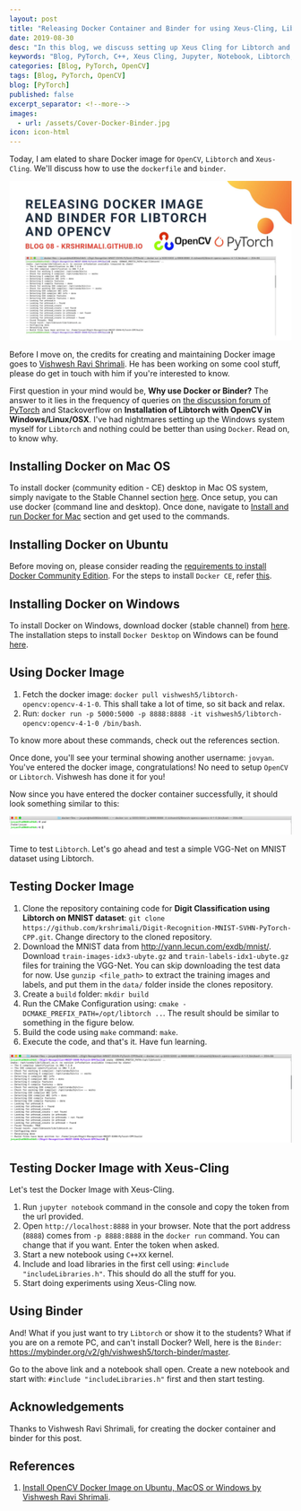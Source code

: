 ```yaml
---
layout: post
title: "Releasing Docker Container and Binder for using Xeus-Cling, Libtorch and OpenCV in C++"
date: 2019-08-30
desc: "In this blog, we discuss setting up Xeus Cling for Libtorch and OpenCV Libraries"
keywords: "Blog, PyTorch, C++, Xeus Cling, Jupyter, Notebook, Libtorch, OpenCV, Docker, Binder"
categories: [Blog, PyTorch, OpenCV]
tags: [Blog, PyTorch, OpenCV]
blog: [PyTorch]
published: false
excerpt_separator: <!--more-->
images:
  - url: /assets/Cover-Docker-Binder.jpg
icon: icon-html
---
```


Today, I am elated to share Docker image for `OpenCV`, `Libtorch` and `Xeus-Cling`. We'll discuss how to use the `dockerfile` and `binder`.

<img src="/assets/Cover-Docker-Binder.jpg"/>

Before I move on, the credits for creating and maintaining Docker image goes to <a href="https://github.com/vishwesh5">Vishwesh Ravi Shrimali</a>. He has been working on some cool stuff, please do get in touch with him if you're interested to know.

First question in your mind would be, **Why use Docker or Binder?** The answer to it lies in the frequency of queries on <a href="http://www.discuss.pytorch.org">the discussion forum of PyTorch</a> and Stackoverflow on **Installation of Libtorch with OpenCV in Windows/Linux/OSX**. I've had nightmares setting up the Windows system myself for `Libtorch` and nothing could be better than using `Docker`. Read on, to know why.

## Installing Docker on Mac OS

To install docker (community edition - CE) desktop in Mac OS system, simply navigate to the Stable Channel section <a href="https://docs.docker.com/v17.12/docker-for-mac/install/#download-docker-for-mac">here</a>. Once setup, you can use docker (command line and desktop). Once done, navigate to <a href="https://docs.docker.com/v17.12/docker-for-mac/install/#install-and-run-docker-for-mac">Install and run Docker for Mac</a> section and get used to the commands.

## Installing Docker on Ubuntu

Before moving on, please consider reading the <a href="https://docs.docker.com/v17.12/install/linux/docker-ce/ubuntu/">requirements to install Docker Community Edition</a>. For the steps to install `Docker CE`, refer <a href="https://docs.docker.com/v17.12/install/linux/docker-ce/ubuntu/#install-docker-ce-1">this</a>.

## Installing Docker on Windows

To install Docker on Windows, download docker (stable channel) from <a href="https://docs.docker.com/v17.12/docker-for-windows/install/#download-docker-for-windows">here</a>. The installation steps to install `Docker Desktop` on Windows can be found <a href="https://docs.docker.com/v17.12/docker-for-windows/install/#install-docker-for-windows-desktop-app">here</a>.

## Using Docker Image 

1. Fetch the docker image: `docker pull vishwesh5/libtorch-opencv:opencv-4-1-0`. This shall take a lot of time, so sit back and relax.
2. Run: `docker run -p 5000:5000 -p 8888:8888 -it vishwesh5/libtorch-opencv:opencv-4-1-0 /bin/bash`.

To know more about these commands, check out the references section.

Once done, you'll see your terminal showing another username: `jovyan`. You've entered the docker image, congratulations! No need to setup `OpenCV` or `Libtorch`. Vishwesh has done it for you!

Now since you have entered the docker container successfully, it should look something similar to this:

<img src="/assets/Docker-Image-1.png"/>

Time to test `Libtorch`. Let's go ahead and test a simple VGG-Net on MNIST dataset using Libtorch.

## Testing Docker Image

1. Clone the repository containing code for **Digit Classification using Libtorch on MNIST dataset**: `git clone https://github.com/krshrimali/Digit-Recognition-MNIST-SVHN-PyTorch-CPP.git`. Change directory to the cloned repository. 
2. Download the MNIST data from http://yann.lecun.com/exdb/mnist/. Download `train-images-idx3-ubyte.gz` and `train-labels-idx1-ubyte.gz` files for training the VGG-Net. You can skip downloading the test data for now. Use `gunzip <file_path>` to extract the training images and labels, and put them in the `data/` folder inside the clones repository.
3. Create a `build` folder: `mkdir build`
4. Run the CMake Configuration using: `cmake -DCMAKE_PREFIX_PATH=/opt/libtorch ..`. The result should be similar to something in the figure below.
5. Build the code using `make` command: `make`.
6. Execute the code, and that's it. Have fun learning.

<img src="/assets/Docker-Image-2.png"/>

## Testing Docker Image with Xeus-Cling

Let's test the Docker Image with Xeus-Cling.

1. Run `jupyter notebook` command in the console and copy the token from the url provided.
2. Open `http://localhost:8888` in your browser. Note that the port address (`8888`) comes from `-p 8888:8888` in the `docker run` command. You can change that if you want. Enter the token when asked.
3. Start a new notebook using `C++XX` kernel.
4. Include and load libraries in the first cell using: `#include "includeLibraries.h"`. This should do all the stuff for you.
5. Start doing experiments using Xeus-Cling now.

## Using Binder

And! What if you just want to try `Libtorch` or show it to the students? What if you are on a remote PC, and can't install Docker? Well, here is the `Binder`: https://mybinder.org/v2/gh/vishwesh5/torch-binder/master.

Go to the above link and a notebook shall open. Create a new notebook and start with: `#include "includeLibraries.h"` first and then start testing.

## Acknowledgements

Thanks to Vishwesh Ravi Shrimali, for creating the docker container and binder for this post.

## References

1. <a href="https://www.learnopencv.com/install-opencv-docker-image-ubuntu-macos-windows/">Install OpenCV Docker Image on Ubuntu, MacOS or Windows by Vishwesh Ravi Shrimali</a>.
